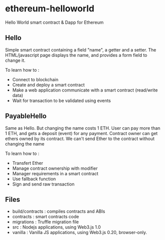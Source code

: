 # ethereum-helloworld
Hello World smart contract & Dapp for Ethereum

## Hello
Simple smart contract containing a field "name", a getter and a setter.
The HTML/javascript page displays the name, and provides a form field to change it.

To learn how to :
- Connect to blockchain
- Create and deploy a smart contract
- Make a web application communicate with a smart contract (read/write data)
- Wait for transaction to be validated using events

## PayableHello
Same as Hello. But changing the name costs 1 ETH.
User can pay more than 1 ETH, and gets a deposit (event) for any payment.
Contract owner can get ethers owned by its contract.
We can't send Ether to the contract without changing the name

To learn how to :
- Transfert Ether
- Manage contract ownership with modifier
- Manager requirements in a smart contract
- Use fallback function
- Sign and send raw transaction

## Files
- build/contracts : compiles contracts and ABIs
- contracts : smart contracts code
- migrations : Truffle migration file
- src : Nodejs applications, using Web3.js 1.0
- vanilla : Vanilla JS applications, using Web3.js 0.20, browser-only.
 
